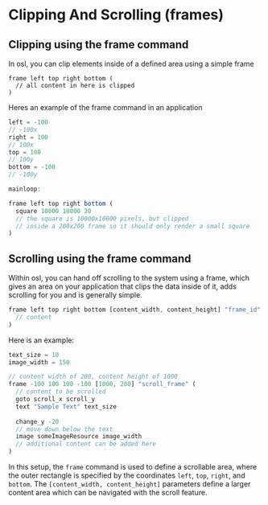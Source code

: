 # Clipping And Scrolling (frames)

## Clipping using the frame command

In osl, you can clip elements inside of a defined area using a simple frame

```clike
frame left top right bottom (
  // all content in here is clipped
)
```

Heres an example of the frame command in an application

```javascript
left = -100
// -100x
right = 100
// 100x
top = 100
// 100y
bottom = -100
// -100y

mainloop:

frame left top right bottom (
  square 10000 10000 20
  // the square is 10000x10000 pixels, but clipped
  // inside a 200x200 frame so it should only render a small square
)
```

## Scrolling using the frame command

Within osl, you can hand off scrolling to the system using a frame, which gives an area on your application that clips the data inside of it, adds scrolling for you and is generally simple.

```javascript
frame left top right bottom [content_width, content_height] "frame_id" (
  // content
)
```

Here is an example:

```javascript
text_size = 10
image_width = 150

// content width of 200, content height of 1000
frame -100 100 100 -100 [1000, 200] "scroll_frame" (
  // content to be scrolled
  goto scroll_x scroll_y
  text "Sample Text" text_size
  
  change_y -20
  // move down below the text
  image someImageResource image_width
  // additional content can be added here
)
```

In this setup, the `frame` command is used to define a scrollable area, where the outer rectangle is specified by the coordinates `left`, `top`, `right`, and `bottom`. The `[content_width, content_height]` parameters define a larger content area which can be navigated with the scroll feature.
